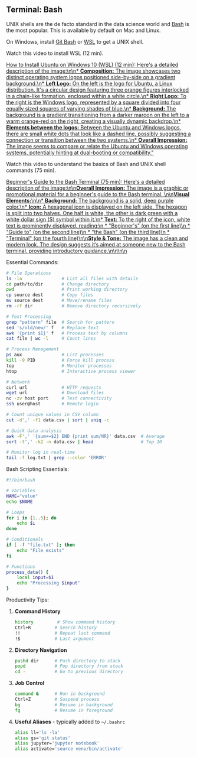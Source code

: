 ## Terminal: Bash

UNIX shells are the de facto standard in the data science world and [Bash](https://www.gnu.org/software/bash/) is the most popular.
This is available by default on Mac and Linux.

On Windows, install [Git Bash](https://git-scm.com/downloads) or [WSL](https://learn.microsoft.com/en-us/windows/wsl/install) to get a UNIX shell.

Watch this video to install WSL (12 min).

[How to Install Ubuntu on Windows 10 (WSL) (12 min): Here's a detailed description of the image:\n\n* **Composition:** The image showcases two distinct operating system logos positioned side-by-side on a gradient background.\n* **Left Logo:** On the left is the logo for Ubuntu, a Linux distribution. It's a circular design featuring three orange figures interlocked in a chain-like formation, enclosed within a white circle.\n* **Right Logo:** To the right is the Windows logo, represented by a square divided into four equally sized squares of varying shades of blue.\n* **Background:** The background is a gradient transitioning from a darker maroon on the left to a warm orange-red on the right, creating a visually dynamic backdrop.\n* **Elements between the logos:** Between the Ubuntu and Windows logos, there are small white dots that look like a dashed line, possibly suggesting a connection or transition between the two systems.\n* **Overall Impression:** The image seems to compare or relate the Ubuntu and Windows operating systems, potentially hinting at dual-booting or compatibility."](https://youtu.be_X-DHaQLrBi8)

Watch this video to understand the basics of Bash and UNIX shell commands (75 min).

[Beginner's Guide to the Bash Terminal (75 min): Here\'s a detailed description of the image:\n\n**Overall Impression:** The image is a graphic or promotional material for a beginner\'s guide to the Bash terminal. \n\n**Visual Elements:**\n\n* **Background:** The background is a solid, deep purple color.\n* **Icon:** A hexagonal icon is displayed on the left side. The hexagon is split into two halves. One half is white, the other is dark green with a white dollar sign ($) symbol within it.\n* **Text:** To the right of the icon, white text is prominently displayed, reading:\n * "Beginner\'s" (on the first line)\n * "Guide to" (on the second line)\n * "the Bash" (on the third line)\n * "Terminal" (on the fourth line)\n\n**Style & Tone:** The image has a clean and modern look. The design suggests it’s aimed at someone new to the Bash terminal, providing introductory guidance.\n\n\n\n](https://youtu.be/oxuRxtrO2Ag)

Essential Commands:

```bash
# File Operations
ls -la               # List all files with details
cd path/to/dir       # Change directory
pwd                  # Print working directory
cp source dest       # Copy files
mv source dest       # Move/rename files
rm -rf dir           # Remove directory recursively

# Text Processing
grep "pattern" file  # Search for pattern
sed 's/old/new/' f   # Replace text
awk '{print $1}' f   # Process text by columns
cat file | wc -l     # Count lines

# Process Management
ps aux               # List processes
kill -9 PID          # Force kill process
top                  # Monitor processes
htop                 # Interactive process viewer

# Network
curl url             # HTTP requests
wget url             # Download files
nc -zv host port     # Test connectivity
ssh user@host        # Remote login

# Count unique values in CSV column
cut -d',' -f1 data.csv | sort | uniq -c

# Quick data analysis
awk -F',' '{sum+=$2} END {print sum/NR}' data.csv  # Average
sort -t',' -k2 -n data.csv | head                  # Top 10

# Monitor log in real-time
tail -f log.txt | grep --color 'ERROR'
```

Bash Scripting Essentials:

```bash
#!/bin/bash

# Variables
NAME="value"
echo $NAME

# Loops
for i in {1..5}; do
    echo $i
done

# Conditionals
if [ -f "file.txt" ]; then
    echo "File exists"
fi

# Functions
process_data() {
    local input=$1
    echo "Processing $input"
}
```

Productivity Tips:

1. **Command History**

   ```bash
   history         # Show command history
   Ctrl+R         # Search history
   !!             # Repeat last command
   !$             # Last argument
   ```

2. **Directory Navigation**

   ```bash
   pushd dir      # Push directory to stack
   popd           # Pop directory from stack
   cd -           # Go to previous directory
   ```

3. **Job Control**

   ```bash
   command &      # Run in background
   Ctrl+Z         # Suspend process
   bg             # Resume in background
   fg             # Resume in foreground
   ```

4. **Useful Aliases** - typically added to `~/.bashrc`
   ```bash
   alias ll='ls -la'
   alias gs='git status'
   alias jupyter='jupyter notebook'
   alias activate='source venv/bin/activate'
   ```
